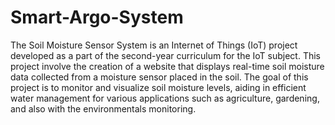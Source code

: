# Smart-Argo-System
The Soil Moisture Sensor System is an Internet of Things (IoT) project developed as a part of the second-year curriculum for the IoT subject. This project involve the creation of a website that displays real-time soil moisture data collected from a moisture sensor placed in the soil. The goal of this project is to monitor and visualize soil moisture levels, aiding in efficient water management for various applications such as agriculture, gardening, and also with the environmentals monitoring.

